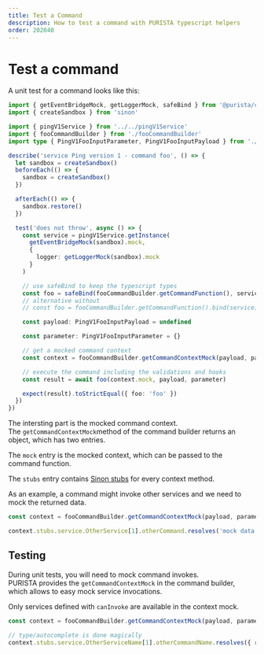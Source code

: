 ```yaml
---
title: Test a Command
description: How to test a command with PURISTA typescript helpers
order: 202040
---
```


# Test a command

A unit test for a command looks like this:

```typescript
import { getEventBridgeMock, getLoggerMock, safeBind } from '@purista/core'
import { createSandbox } from 'sinon'

import { pingV1Service } from '../../pingV1Service'
import { fooCommandBuilder } from './fooCommandBuilder'
import type { PingV1FooInputParameter, PingV1FooInputPayload } from './types'

describe('service Ping version 1 - command foo', () => {
  let sandbox = createSandbox()
  beforeEach(() => {
    sandbox = createSandbox()
  })

  afterEach(() => {
    sandbox.restore()
  })

  test('does not throw', async () => {
    const service = pingV1Service.getInstance(
      getEventBridgeMock(sandbox).mock, 
      { 
        logger: getLoggerMock(sandbox).mock 
      }
    )

    // use safeBind to keep the typescript types
    const foo = safeBind(fooCommandBuilder.getCommandFunction(), service)
    // alternative without
    // const foo = fooCommandBuilder.getCommandFunction().bind(service)

    const payload: PingV1FooInputPayload = undefined

    const parameter: PingV1FooInputParameter = {}

    // get a mocked command context
    const context = fooCommandBuilder.getCommandContextMock(payload, parameter, sandbox)

    // execute the command including the validations and hooks
    const result = await foo(context.mock, payload, parameter)

    expect(result).toStrictEqual({ foo: 'foo' })
  })
})
```


The intersting part is the mocked command context.  
The `getCommandContextMock`method of the command builder returns an object, which has two entries.

The `mock` entry is the mocked context, which can be passed to the command function.

The `stubs` entry contains [Sinon stubs](https://sinonjs.org/releases/latest/stubs/) for every context method.  

As an example, a command might invoke other services and we need to mock the returned data.

```typescript
const context = fooCommandBuilder.getCommandContextMock(payload, parameter, sandbox)

context.stubs.service.OtherService[1].otherCommand.resolves('mock data')
```


## Testing

During unit tests, you will need to mock command invokes.  
PURISTA provides the `getCommandContextMock` in the command builder, which allows to easy mock service invocations.

Only services defined with `canInvoke` are available in the context mock.

```typescript
const context = fooCommandBuilder.getCommandContextMock(payload, parameter, sandbox)

// type/autocomplete is done magically
context.stubs.service.OtherServiceName[1].otherCommandName.resolves({ resultValue: 'the mocked value })
```
